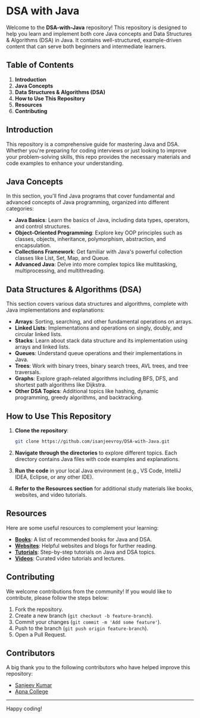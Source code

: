 # DSA with Java

Welcome to the **DSA-with-Java** repository! This repository is designed to help you learn and implement both core Java concepts and Data Structures & Algorithms (DSA) in Java. It contains well-structured, example-driven content that can serve both beginners and intermediate learners.

## Table of Contents

1. **Introduction**
2. **Java Concepts**
3. **Data Structures & Algorithms (DSA)**
4. **How to Use This Repository**
5. **Resources**
6. **Contributing**

## Introduction

This repository is a comprehensive guide for mastering Java and DSA. Whether you're preparing for coding interviews or just looking to improve your problem-solving skills, this repo provides the necessary materials and code examples to enhance your understanding.

## Java Concepts

In this section, you'll find Java programs that cover fundamental and advanced concepts of Java programming, organized into different categories:

- **Java Basics**: Learn the basics of Java, including data types, operators, and control structures.
- **Object-Oriented Programming**: Explore key OOP principles such as classes, objects, inheritance, polymorphism, abstraction, and encapsulation.
- **Collections Framework**: Get familiar with Java's powerful collection classes like List, Set, Map, and Queue.
- **Advanced Java**: Delve into more complex topics like multitasking, multiprocessing, and multithreading.

## Data Structures & Algorithms (DSA)

This section covers various data structures and algorithms, complete with Java implementations and explanations:

- **Arrays**: Sorting, searching, and other fundamental operations on arrays.
- **Linked Lists**: Implementations and operations on singly, doubly, and circular linked lists.
- **Stacks**: Learn about stack data structure and its implementation using arrays and linked lists.
- **Queues**: Understand queue operations and their implementations in Java.
- **Trees**: Work with binary trees, binary search trees, AVL trees, and tree traversals.
- **Graphs**: Explore graph-related algorithms including BFS, DFS, and shortest path algorithms like Dijkstra.
- **Other DSA Topics**: Additional topics like hashing, dynamic programming, greedy algorithms, and backtracking.

## How to Use This Repository

1. **Clone the repository**:
    ```bash
    git clone https://github.com/isanjeevroy/DSA-with-Java.git
    ```

2. **Navigate through the directories** to explore different topics. Each directory contains Java files with code examples and explanations.

3. **Run the code** in your local Java environment (e.g., VS Code, IntelliJ IDEA, Eclipse, or any other IDE).

4. **Refer to the Resources section** for additional study materials like books, websites, and video tutorials.

## Resources

Here are some useful resources to complement your learning:

- **[Books](Resources/Books.md)**: A list of recommended books for Java and DSA.
- **[Websites](Resources/Websites.md)**: Helpful websites and blogs for further reading.
- **[Tutorials](Resources/Tutorials.md)**: Step-by-step tutorials on Java and DSA topics.
- **[Videos](Resources/Videos.md)**: Curated video tutorials and lectures.

## Contributing

We welcome contributions from the community! If you would like to contribute, please follow the steps below:

1. Fork the repository.
2. Create a new branch (`git checkout -b feature-branch`).
3. Commit your changes (`git commit -m 'Add some feature'`).
4. Push to the branch (`git push origin feature-branch`).
5. Open a Pull Request.

## Contributors

A big thank you to the following contributors who have helped improve this repository:

- [Sanjeev Kumar](https://github.com/isaanjeevroy)
- [Apna College](https://www.youtube.com/@ApnaCollegeOfficial)


---

Happy coding!
